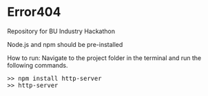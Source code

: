 # Error404
Repository for BU Industry Hackathon


Node.js and npm should be pre-installed

How to run:
Navigate to the project folder in the terminal and run the following commands.
<pre>
>> npm install http-server
>> http-server
</pre>
